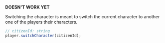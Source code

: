 **DOESN'T WORK YET**

Switching the character is meant to switch the current character to another one of the players their characters.

```ts
// citizenId: string
player.switchCharacter(citizenId);
```
